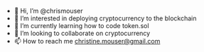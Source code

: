 - 👋 Hi, I’m @chrismouser
- 👀 I’m interested in deploying cryptocurrency to the blockchain
- 🌱 I’m currently learning how to code token.sol
- 💞️ I’m looking to collaborate on cryptocurrency
- 📫 How to reach me christine.mouser@gmail.com

<!---
chrismouser/chrismouser is a ✨ special ✨ repository because its `README.md` (this file) appears on your GitHub profile.
You can click the Preview link to take a look at your changes.
--->
